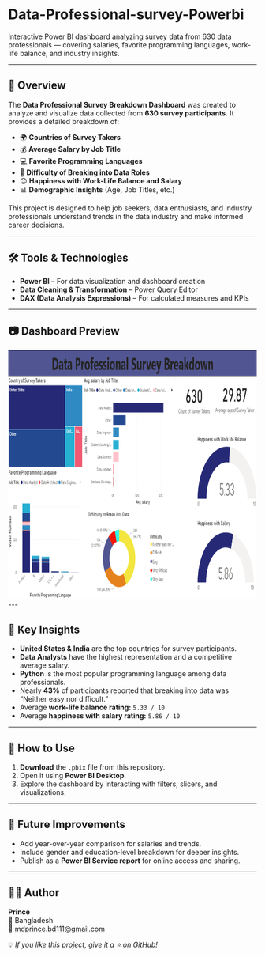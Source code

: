 # Data-Professional-survey-Powerbi
Interactive Power BI dashboard analyzing survey data from 630 data professionals — covering salaries, favorite programming languages, work-life balance, and industry insights.

---

## 📖 Overview  

The **Data Professional Survey Breakdown Dashboard** was created to analyze and visualize data collected from **630 survey participants**. It provides a detailed breakdown of:  

- 🌍 **Countries of Survey Takers**  
- 💰 **Average Salary by Job Title**  
- 💻 **Favorite Programming Languages**  
- 🎯 **Difficulty of Breaking into Data Roles**  
- 😊 **Happiness with Work-Life Balance and Salary**  
- 📊 **Demographic Insights** (Age, Job Titles, etc.)  

This project is designed to help job seekers, data enthusiasts, and industry professionals understand trends in the data industry and make informed career decisions.  

---

## 🛠️ Tools & Technologies  

- **Power BI** – For data visualization and dashboard creation  
- **Data Cleaning & Transformation** – Power Query Editor  
- **DAX (Data Analysis Expressions)** – For calculated measures and KPIs  

---

## 📷 Dashboard Preview  

<img width="1162" height="504" alt="Dashboard" src="https://github.com/mdprince007/Data-Professional-survey-Powerbi/blob/main/Dashboard.png" />
---

## 🔑 Key Insights  

- **United States & India** are the top countries for survey participants.  
- **Data Analysts** have the highest representation and a competitive average salary.  
- **Python** is the most popular programming language among data professionals.  
- Nearly **43%** of participants reported that breaking into data was “Neither easy nor difficult.”  
- Average **work-life balance rating:** `5.33 / 10`  
- Average **happiness with salary rating:** `5.86 / 10`  

---

## 🚀 How to Use  

1. **Download** the `.pbix` file from this repository.  
2. Open it using **Power BI Desktop**.  
3. Explore the dashboard by interacting with filters, slicers, and visualizations.  

---

## 📌 Future Improvements  

- Add year-over-year comparison for salaries and trends.  
- Include gender and education-level breakdown for deeper insights.  
- Publish as a **Power BI Service report** for online access and sharing.  

---


## 👨‍💻 Author  

**Prince**  
📍 Bangladesh  
📧 [mdprince.bd111@gmail.com](mailto:mdprince.bd111@gmail.com)  

💡 *If you like this project, give it a ⭐ on GitHub!*  
